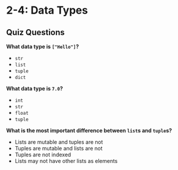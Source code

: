 # 2-4: Data Types

## Quiz Questions

**What data type is `["Hello"]`?**

* `str`
* `list`
* `tuple`
* `dict`

**What data type is `7.0`?**

* `int`
* `str`
* `float`
* `tuple`

**What is the most important difference between `list`s and `tuple`s?**

* Lists are mutable and tuples are not
* Tuples are mutable and lists are not
* Tuples are not indexed
* Lists may not have other lists as elements
